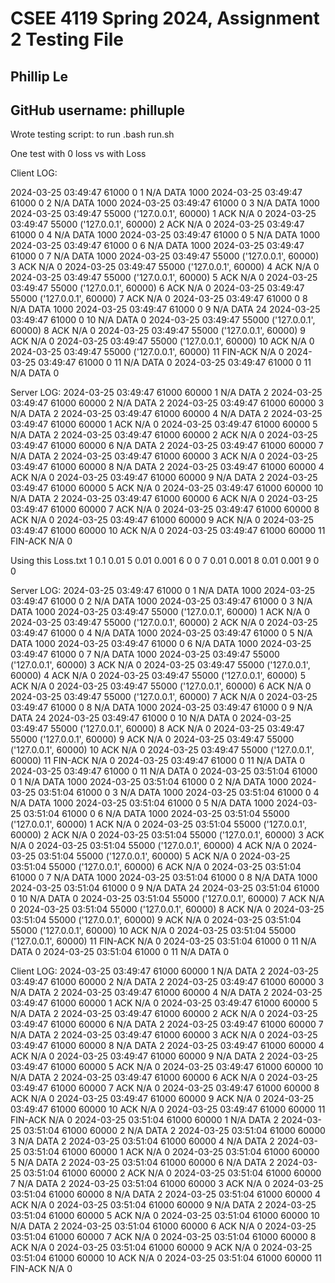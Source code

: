 # CSEE 4119 Spring 2024, Assignment 2 Testing File
## Phillip Le 
## GitHub username: philluple

Wrote testing script:
to run .bash run.sh

One test with 0 loss vs with Loss 

Client LOG:

2024-03-25 03:49:47 61000 0 1 N/A DATA 1000
2024-03-25 03:49:47 61000 0 2 N/A DATA 1000
2024-03-25 03:49:47 61000 0 3 N/A DATA 1000
2024-03-25 03:49:47 55000 ('127.0.0.1', 60000) 1 ACK N/A 0
2024-03-25 03:49:47 55000 ('127.0.0.1', 60000) 2 ACK N/A 0
2024-03-25 03:49:47 61000 0 4 N/A DATA 1000
2024-03-25 03:49:47 61000 0 5 N/A DATA 1000
2024-03-25 03:49:47 61000 0 6 N/A DATA 1000
2024-03-25 03:49:47 61000 0 7 N/A DATA 1000
2024-03-25 03:49:47 55000 ('127.0.0.1', 60000) 3 ACK N/A 0
2024-03-25 03:49:47 55000 ('127.0.0.1', 60000) 4 ACK N/A 0
2024-03-25 03:49:47 55000 ('127.0.0.1', 60000) 5 ACK N/A 0
2024-03-25 03:49:47 55000 ('127.0.0.1', 60000) 6 ACK N/A 0
2024-03-25 03:49:47 55000 ('127.0.0.1', 60000) 7 ACK N/A 0
2024-03-25 03:49:47 61000 0 8 N/A DATA 1000
2024-03-25 03:49:47 61000 0 9 N/A DATA 24
2024-03-25 03:49:47 61000 0 10 N/A DATA 0
2024-03-25 03:49:47 55000 ('127.0.0.1', 60000) 8 ACK N/A 0
2024-03-25 03:49:47 55000 ('127.0.0.1', 60000) 9 ACK N/A 0
2024-03-25 03:49:47 55000 ('127.0.0.1', 60000) 10 ACK N/A 0
2024-03-25 03:49:47 55000 ('127.0.0.1', 60000) 11 FIN-ACK N/A 0
2024-03-25 03:49:47 61000 0 11 N/A DATA 0
2024-03-25 03:49:47 61000 0 11 N/A DATA 0

Server LOG:
2024-03-25 03:49:47 61000 60000 1 N/A DATA 2
2024-03-25 03:49:47 61000 60000 2 N/A DATA 2
2024-03-25 03:49:47 61000 60000 3 N/A DATA 2
2024-03-25 03:49:47 61000 60000 4 N/A DATA 2
2024-03-25 03:49:47 61000 60000 1 ACK N/A 0
2024-03-25 03:49:47 61000 60000 5 N/A DATA 2
2024-03-25 03:49:47 61000 60000 2 ACK N/A 0
2024-03-25 03:49:47 61000 60000 6 N/A DATA 2
2024-03-25 03:49:47 61000 60000 7 N/A DATA 2
2024-03-25 03:49:47 61000 60000 3 ACK N/A 0
2024-03-25 03:49:47 61000 60000 8 N/A DATA 2
2024-03-25 03:49:47 61000 60000 4 ACK N/A 0
2024-03-25 03:49:47 61000 60000 9 N/A DATA 2
2024-03-25 03:49:47 61000 60000 5 ACK N/A 0
2024-03-25 03:49:47 61000 60000 10 N/A DATA 2
2024-03-25 03:49:47 61000 60000 6 ACK N/A 0
2024-03-25 03:49:47 61000 60000 7 ACK N/A 0
2024-03-25 03:49:47 61000 60000 8 ACK N/A 0
2024-03-25 03:49:47 61000 60000 9 ACK N/A 0
2024-03-25 03:49:47 61000 60000 10 ACK N/A 0
2024-03-25 03:49:47 61000 60000 11 FIN-ACK N/A 0

Using this Loss.txt 
1 0.1 0.01
5 0.01 0.001
6 0 0
7 0.01 0.001
8 0.01 0.001
9 0 0


Server LOG:
2024-03-25 03:49:47 61000 0 1 N/A DATA 1000
2024-03-25 03:49:47 61000 0 2 N/A DATA 1000
2024-03-25 03:49:47 61000 0 3 N/A DATA 1000
2024-03-25 03:49:47 55000 ('127.0.0.1', 60000) 1 ACK N/A 0
2024-03-25 03:49:47 55000 ('127.0.0.1', 60000) 2 ACK N/A 0
2024-03-25 03:49:47 61000 0 4 N/A DATA 1000
2024-03-25 03:49:47 61000 0 5 N/A DATA 1000
2024-03-25 03:49:47 61000 0 6 N/A DATA 1000
2024-03-25 03:49:47 61000 0 7 N/A DATA 1000
2024-03-25 03:49:47 55000 ('127.0.0.1', 60000) 3 ACK N/A 0
2024-03-25 03:49:47 55000 ('127.0.0.1', 60000) 4 ACK N/A 0
2024-03-25 03:49:47 55000 ('127.0.0.1', 60000) 5 ACK N/A 0
2024-03-25 03:49:47 55000 ('127.0.0.1', 60000) 6 ACK N/A 0
2024-03-25 03:49:47 55000 ('127.0.0.1', 60000) 7 ACK N/A 0
2024-03-25 03:49:47 61000 0 8 N/A DATA 1000
2024-03-25 03:49:47 61000 0 9 N/A DATA 24
2024-03-25 03:49:47 61000 0 10 N/A DATA 0
2024-03-25 03:49:47 55000 ('127.0.0.1', 60000) 8 ACK N/A 0
2024-03-25 03:49:47 55000 ('127.0.0.1', 60000) 9 ACK N/A 0
2024-03-25 03:49:47 55000 ('127.0.0.1', 60000) 10 ACK N/A 0
2024-03-25 03:49:47 55000 ('127.0.0.1', 60000) 11 FIN-ACK N/A 0
2024-03-25 03:49:47 61000 0 11 N/A DATA 0
2024-03-25 03:49:47 61000 0 11 N/A DATA 0
2024-03-25 03:51:04 61000 0 1 N/A DATA 1000
2024-03-25 03:51:04 61000 0 2 N/A DATA 1000
2024-03-25 03:51:04 61000 0 3 N/A DATA 1000
2024-03-25 03:51:04 61000 0 4 N/A DATA 1000
2024-03-25 03:51:04 61000 0 5 N/A DATA 1000
2024-03-25 03:51:04 61000 0 6 N/A DATA 1000
2024-03-25 03:51:04 55000 ('127.0.0.1', 60000) 1 ACK N/A 0
2024-03-25 03:51:04 55000 ('127.0.0.1', 60000) 2 ACK N/A 0
2024-03-25 03:51:04 55000 ('127.0.0.1', 60000) 3 ACK N/A 0
2024-03-25 03:51:04 55000 ('127.0.0.1', 60000) 4 ACK N/A 0
2024-03-25 03:51:04 55000 ('127.0.0.1', 60000) 5 ACK N/A 0
2024-03-25 03:51:04 55000 ('127.0.0.1', 60000) 6 ACK N/A 0
2024-03-25 03:51:04 61000 0 7 N/A DATA 1000
2024-03-25 03:51:04 61000 0 8 N/A DATA 1000
2024-03-25 03:51:04 61000 0 9 N/A DATA 24
2024-03-25 03:51:04 61000 0 10 N/A DATA 0
2024-03-25 03:51:04 55000 ('127.0.0.1', 60000) 7 ACK N/A 0
2024-03-25 03:51:04 55000 ('127.0.0.1', 60000) 8 ACK N/A 0
2024-03-25 03:51:04 55000 ('127.0.0.1', 60000) 9 ACK N/A 0
2024-03-25 03:51:04 55000 ('127.0.0.1', 60000) 10 ACK N/A 0
2024-03-25 03:51:04 55000 ('127.0.0.1', 60000) 11 FIN-ACK N/A 0
2024-03-25 03:51:04 61000 0 11 N/A DATA 0
2024-03-25 03:51:04 61000 0 11 N/A DATA 0

Client LOG:
2024-03-25 03:49:47 61000 60000 1 N/A DATA 2
2024-03-25 03:49:47 61000 60000 2 N/A DATA 2
2024-03-25 03:49:47 61000 60000 3 N/A DATA 2
2024-03-25 03:49:47 61000 60000 4 N/A DATA 2
2024-03-25 03:49:47 61000 60000 1 ACK N/A 0
2024-03-25 03:49:47 61000 60000 5 N/A DATA 2
2024-03-25 03:49:47 61000 60000 2 ACK N/A 0
2024-03-25 03:49:47 61000 60000 6 N/A DATA 2
2024-03-25 03:49:47 61000 60000 7 N/A DATA 2
2024-03-25 03:49:47 61000 60000 3 ACK N/A 0
2024-03-25 03:49:47 61000 60000 8 N/A DATA 2
2024-03-25 03:49:47 61000 60000 4 ACK N/A 0
2024-03-25 03:49:47 61000 60000 9 N/A DATA 2
2024-03-25 03:49:47 61000 60000 5 ACK N/A 0
2024-03-25 03:49:47 61000 60000 10 N/A DATA 2
2024-03-25 03:49:47 61000 60000 6 ACK N/A 0
2024-03-25 03:49:47 61000 60000 7 ACK N/A 0
2024-03-25 03:49:47 61000 60000 8 ACK N/A 0
2024-03-25 03:49:47 61000 60000 9 ACK N/A 0
2024-03-25 03:49:47 61000 60000 10 ACK N/A 0
2024-03-25 03:49:47 61000 60000 11 FIN-ACK N/A 0
2024-03-25 03:51:04 61000 60000 1 N/A DATA 2
2024-03-25 03:51:04 61000 60000 2 N/A DATA 2
2024-03-25 03:51:04 61000 60000 3 N/A DATA 2
2024-03-25 03:51:04 61000 60000 4 N/A DATA 2
2024-03-25 03:51:04 61000 60000 1 ACK N/A 0
2024-03-25 03:51:04 61000 60000 5 N/A DATA 2
2024-03-25 03:51:04 61000 60000 6 N/A DATA 2
2024-03-25 03:51:04 61000 60000 2 ACK N/A 0
2024-03-25 03:51:04 61000 60000 7 N/A DATA 2
2024-03-25 03:51:04 61000 60000 3 ACK N/A 0
2024-03-25 03:51:04 61000 60000 8 N/A DATA 2
2024-03-25 03:51:04 61000 60000 4 ACK N/A 0
2024-03-25 03:51:04 61000 60000 9 N/A DATA 2
2024-03-25 03:51:04 61000 60000 5 ACK N/A 0
2024-03-25 03:51:04 61000 60000 10 N/A DATA 2
2024-03-25 03:51:04 61000 60000 6 ACK N/A 0
2024-03-25 03:51:04 61000 60000 7 ACK N/A 0
2024-03-25 03:51:04 61000 60000 8 ACK N/A 0
2024-03-25 03:51:04 61000 60000 9 ACK N/A 0
2024-03-25 03:51:04 61000 60000 10 ACK N/A 0
2024-03-25 03:51:04 61000 60000 11 FIN-ACK N/A 0
